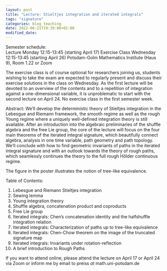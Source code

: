 ```yaml
---
layout: post
title: "Lecture: Stieltjes integration and iterated integrals"
tags: "signature"
categories: blog teaching
date: 2022-06-21T19:39:00+02:00
modified_date:
---
```


Semester schedule:  
Lecture Monday 12:15-13:45 (starting April 17)
Exercise Class Wednesday 12:15-13:45 (starting April 26)
Potsdam-Golm Mathematics Institute (Haus 9), Room 1.22
or Zoom

The exercise class is of course optional for researchers joining us, students wishing to take the exam are expected to regularly present and discuss their exercise solutions in the class on Wednesday.
As the first lecture will be devoted to an overview of the contents and to a repetition of integration against a one-dimensional variable, it is unproblematic to start with the second lecture on April 24.
No exercise class in the first semester week.

Abstract:
We’ll develop the deterministic theory of Stieltjes integration in the Lebesgue and Riemann framework, the smooth regime as well as the rough Young regime where a uniquely well-defined integration theory is still available. After an introduction into the algebraic preliminaries of the shuffle algebra and the free Lie group, the core of the lecture will focus on the four main theorems of the iterated integral signature, which beautifully connect algebra, analysis in one time variable, path geometry and path topology. We’ll conclude with how to find geometric invariants of paths in the iterated integral signature and with an outlook towards the theory of rough paths, which seamlessly continues the theory to the full rough Hölder continuous regime.

The figure in the poster illustrates the notion of tree-like equivalence.

Table of Contents:

1. Lebesgue and Riemann Stieltjes integration
2. Sewing lemma
3. Young integration theory
4. Shuffle algebra, concatenation product and coproducts
5. Free Lie group
6. Iterated integrals: Chen’s concatenation identity and the halfshuffle integration relation
7. Iterated integrals: Characterization of paths up to tree-like equivalence
8. Iterated integrals: Chen-Chow theorem on the image of the truncated signature map
9. Iterated integrals: Invariants under rotation-reflection
10. A brief introduction to Rough Paths

If you want to attend online, please attend the lecture on April 17 or April 24 via Zoom or inform me by email to preiss *at* math.uni-potsdam.de
